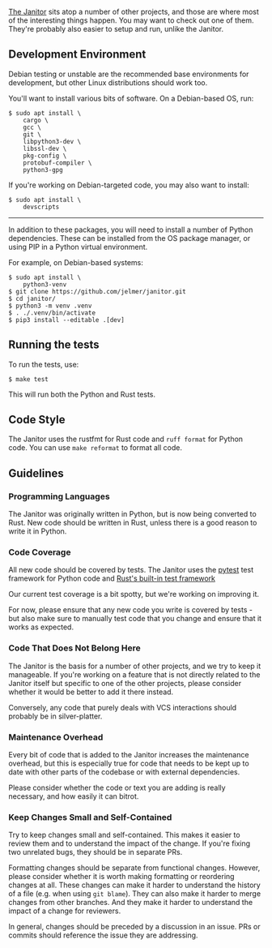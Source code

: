 [The Janitor](https://github.com/jelmer/janitor) sits atop a number of other
projects, and those are where most of the interesting things happen.
You may want to check out one of them.
They're probably also easier to setup and run, unlike the Janitor.

## Development Environment

Debian testing or unstable are the recommended base environments for development,
but other Linux distributions should work too.

You'll want to install various bits of software.
On a Debian-based OS, run:

```console
$ sudo apt install \
    cargo \
    gcc \
    git \
    libpython3-dev \
    libssl-dev \
    pkg-config \
    protobuf-compiler \
    python3-gpg
```

If you're working on Debian-targeted code, you may also want to install:

```console
$ sudo apt install \
    devscripts
```

- - -

In addition to these packages, you will need to install a number of
Python dependencies. These can be installed from the OS package manager,
or using PIP in a Python virtual environment.

For example, on Debian-based systems:

```console
$ sudo apt install \
    python3-venv
$ git clone https://github.com/jelmer/janitor.git
$ cd janitor/
$ python3 -m venv .venv
$ . ./.venv/bin/activate
$ pip3 install --editable .[dev]
```

## Running the tests

To run the tests, use:

```console
$ make test
```

This will run both the Python and Rust tests.

## Code Style

The Janitor uses the rustfmt for Rust code and ``ruff format`` for Python code.
You can use ``make reformat`` to format all code.

## Guidelines

### Programming Languages

The Janitor was originally written in Python, but is now being converted to
Rust. New code should be written in Rust, unless there is a good reason to
write it in Python.

### Code Coverage

All new code should be covered by tests. The Janitor uses the
[pytest](https://pytest.org) test framework for Python code and
[Rust's built-in test framework](https://doc.rust-lang.org/book/ch11-01-writing-tests.html)

Our current test coverage is a bit spotty, but we're working on improving it.

For now, please ensure that any new code you write is covered by tests - but also
make sure to manually test code that you change and ensure that it works as expected.

### Code That Does Not Belong Here

The Janitor is the basis for a number of other projects, and we try to keep it
manageable. If you're working on a feature that is not directly related to the
Janitor itself but specific to one of the other projects, please consider
whether it would be better to add it there instead.

Conversely, any code that purely deals with VCS interactions should probably
be in silver-platter.

### Maintenance Overhead

Every bit of code that is added to the Janitor increases the maintenance
overhead, but this is especially true for code that needs to be kept up to date
with other parts of the codebase or with external dependencies.

Please consider whether the code or text you are adding is really
necessary, and how easily it can bitrot.

### Keep Changes Small and Self-Contained

Try to keep changes small and self-contained. This makes it easier to review
them and to understand the impact of the change. If you're fixing two unrelated
bugs, they should be in separate PRs.

Formatting changes should be separate from functional changes. However,
please consider whether it is worth making formatting or reordering changes at all.
These changes can make it harder to understand the history of a file
(e.g. when using `git blame`). They can also make it harder to merge changes
from other branches. And they make it harder to understand the impact of a change
for reviewers.

In general, changes should be preceded by a discussion in an issue.
PRs or commits should reference the issue they are addressing.
